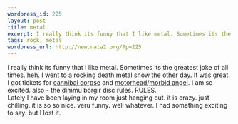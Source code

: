 ```yaml
--- 
wordpress_id: 225
layout: post
title: metal.
excerpt: I really think its funny that I like metal. Sometimes its the greatest joke of all times. heh. I went to a rocking death metal show the other day. It was great. I got tickets for cannibal corpse and motorhead/morbid angel. I am so excited. also - the dimmu borgir disc ru...
tags: rock, metal
wordpress_url: http://new.nata2.org/?p=225
---
```

I really think its funny that I like metal. Sometimes its the greatest joke of all times. heh. I went to a rocking death metal show the other day. It was great. I got tickets for <a href="http://www.cannibalcorpse.net/">cannibal corpse</a> and <a href="http://www.imotorhead.com/">motorhead</a>/<a href="http://www.morbidangel.com/">morbid angel</a>. I am so excited. also - the dimmu borgir disc rules. RULES.<br/>Lately I have been laying in my room just hanging out. it is crazy. just chilling. it is so so nice. veru funny. well whatever. I had something exciting to say. but I lost it. 
